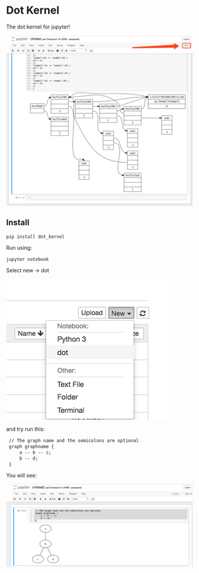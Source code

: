 # Dot Kernel

The dot kernel for jupyter!

![](./readme_assets/demo.jpeg)

## Install

```
pip install dot_kernel
```

Run using:

```
jupyter notebook
```

Select new -> dot

![](readme_assets/new_dot.png)

and try run this:

```
 // The graph name and the semicolons are optional
 graph graphname {
     a -- b -- c;
     b -- d;
 }
```

You will see:

![](readme_assets/first_try.png)
